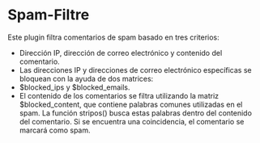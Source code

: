 # Spam-Filtre
Este plugin filtra comentarios de spam basado en tres criterios: 
- Dirección IP, dirección de correo electrónico y contenido del comentario.
- Las direcciones IP y direcciones de correo electrónico específicas se bloquean con la ayuda de dos matrices: 
- $blocked_ips y $blocked_emails. 
- El contenido de los comentarios se filtra utilizando la matriz $blocked_content, que contiene palabras comunes utilizadas en el spam. 
La función stripos() busca estas palabras dentro del contenido del comentario. Si se encuentra una coincidencia, el comentario se marcará como spam.
